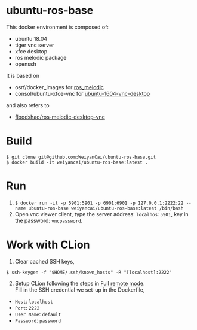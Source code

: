 # ubuntu-ros-base

This docker environment is composed of:
* ubuntu 18.04
* tiger vnc server 
* xfce desktop
* ros melodic package
* openssh

It is based on
* osrf/docker_images for [ros_melodic](https://github.com/osrf/docker_images/blob/b075c7dbe56055d862f331f19e1e74ba653e181a/ros/melodic/ubuntu/bionic/ros-core/Dockerfile)
* consol/ubuntu-xfce-vnc for [ubuntu-1604-vnc-desktop](https://hub.docker.com/r/consol/ubuntu-xfce-vnc/)

and also refers to
* [floodshao/ros-melodic-desktop-vnc](https://hub.docker.com/r/floodshao/ros-melodic-desktop-vnc)

# Build
```
$ git clone git@github.com:WeiyanCai/ubuntu-ros-base.git
$ docker build -it weiyancai/ubuntu-ros-base:latest .
```

# Run
1. `$ docker run -it -p 5901:5901 -p 6901:6901 -p 127.0.0.1:2222:22 --name ubuntu-ros-base weiyancai/ubuntu-ros-base:latest /bin/bash`
2. Open vnc viewer client, type the server address: `localhos:5901`, key in the password: `vncpassword`.

# Work with CLion
1. Clear cached SSH keys,
```
$ ssh-keygen -f "$HOME/.ssh/known_hosts" -R "[localhost]:2222"
```

2. Setup CLion following the steps in [Full remote mode](https://www.jetbrains.com/help/clion/remote-projects-support.html?_ga=2.177185446.248654819.1603629508-1928163177.1566133950#CMakeProfile).  
Fill in the SSH credential we set-up in the Dockerfile,  
* `Host`: `localhost` 
* `Port`: `2222`
* `User Name`: `default` 
* `Password`: `password`

